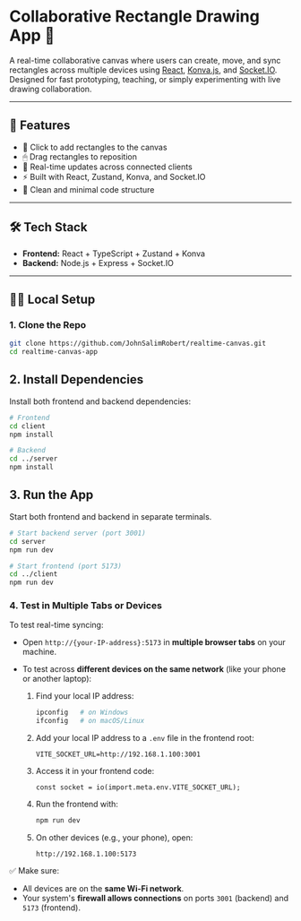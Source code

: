 # Collaborative Rectangle Drawing App 🎨

A real-time collaborative canvas where users can create, move, and sync rectangles across multiple devices using [React](https://reactjs.org/), [Konva.js](https://konvajs.org/), and [Socket.IO](https://socket.io/). Designed for fast prototyping, teaching, or simply experimenting with live drawing collaboration.

---

## 🚀 Features

- 🎯 Click to add rectangles to the canvas
- 🖱 Drag rectangles to reposition
- 📡 Real-time updates across connected clients
- ⚡️ Built with React, Zustand, Konva, and Socket.IO
- 🧠 Clean and minimal code structure

---

## 🛠 Tech Stack

- **Frontend:** React + TypeScript + Zustand + Konva
- **Backend:** Node.js + Express + Socket.IO

---

## 🧑‍💻 Local Setup

### 1. Clone the Repo

```bash
git clone https://github.com/JohnSalimRobert/realtime-canvas.git
cd realtime-canvas-app
```
## 2. Install Dependencies
Install both frontend and backend dependencies:

```bash
# Frontend
cd client
npm install

# Backend
cd ../server
npm install
```

## 3. Run the App
Start both frontend and backend in separate terminals.


```bash
# Start backend server (port 3001)
cd server
npm run dev

# Start frontend (port 5173)
cd ../client
npm run dev
```

### 4. Test in Multiple Tabs or Devices

To test real-time syncing:

- Open `http://{your-IP-address}:5173` in **multiple browser tabs** on your machine.
- To test across **different devices on the same network** (like your phone or another laptop):

  1. Find your local IP address:
     ```bash
     ipconfig   # on Windows
     ifconfig   # on macOS/Linux
     ```

  2. Add your local IP address to a `.env` file in the frontend root:
     ```env
     VITE_SOCKET_URL=http://192.168.1.100:3001
     ```

  3. Access it in your frontend code:
     ```tsx
     const socket = io(import.meta.env.VITE_SOCKET_URL);
     ```

  4. Run the frontend with:
     ```bash
     npm run dev
     ```

  5. On other devices (e.g., your phone), open:
     ```
     http://192.168.1.100:5173
     ```

✅ Make sure:
- All devices are on the **same Wi-Fi network**.
- Your system's **firewall allows connections** on ports `3001` (backend) and `5173` (frontend).

